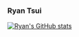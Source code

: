 ### Ryan Tsui
[![Ryan's GitHub stats](https://github-readme-stats.vercel.app/api?username=tsuiusi&theme=dracula&count_private=true)](https://github.com/tsuiusi/github-readme-stats)


